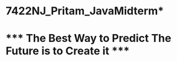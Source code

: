 # ****************7422NJ_Pritam_JavaMidterm*****************
# *** The Best Way to Predict The Future is to Create it ***
